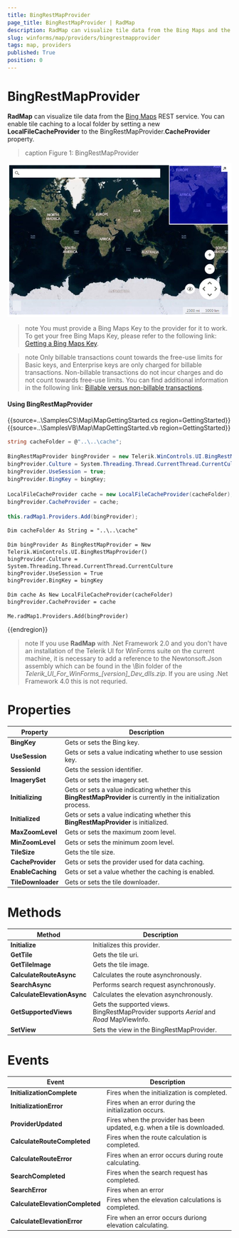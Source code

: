 ```yaml
---
title: BingRestMapProvider
page_title: BingRestMapProvider | RadMap
description: RadMap can visualize tile data from the Bing Maps and the OpenStreetMaps REST services as well as from the local file system.
slug: winforms/map/providers/bingrestmapprovider
tags: map, providers
published: True
position: 0 
---
```


# BingRestMapProvider

__RadMap__ can visualize tile data from the [Bing Maps](https://www.bingmapsportal.com/) REST service. You can enable tile caching to a local folder by setting a new __LocalFileCacheProvider__ to the BingRestMapProvider.__CacheProvider__ property.

>caption Figure 1: BingRestMapProvider 

![map-bingrestmapprovider 001](images/map-bingrestmapprovider001.png)

>note You must provide a Bing Maps Key to the provider for it to work. To get your free Bing Maps Key, please refer to the following link: [Getting a Bing Maps Key](https://msdn.microsoft.com/en-us/library/ff428642.aspx).

>note Only billable transactions count towards the free-use limits for Basic keys, and Enterprise keys are only charged for billable transactions. Non-billable transactions do not incur charges and do not count towards free-use limits. You can find additional information in the following link:  [Billable versus non-billable transactions](https://msdn.microsoft.com/en-us/library/ff859477.aspx).

#### Using BingRestMapProvider

{{source=..\SamplesCS\Map\MapGettingStarted.cs region=GettingStarted}} 
{{source=..\SamplesVB\Map\MapGettingStarted.vb region=GettingStarted}}

````C#
string cacheFolder = @"..\..\cache";

BingRestMapProvider bingProvider = new Telerik.WinControls.UI.BingRestMapProvider();
bingProvider.Culture = System.Threading.Thread.CurrentThread.CurrentCulture;
bingProvider.UseSession = true;
bingProvider.BingKey = bingKey;

LocalFileCacheProvider cache = new LocalFileCacheProvider(cacheFolder);
bingProvider.CacheProvider = cache;

this.radMap1.Providers.Add(bingProvider);

````
````VB.NET
Dim cacheFolder As String = "..\..\cache"

Dim bingProvider As BingRestMapProvider = New Telerik.WinControls.UI.BingRestMapProvider()
bingProvider.Culture = System.Threading.Thread.CurrentThread.CurrentCulture
bingProvider.UseSession = True
bingProvider.BingKey = bingKey

Dim cache As New LocalFileCacheProvider(cacheFolder)
bingProvider.CacheProvider = cache

Me.radMap1.Providers.Add(bingProvider)

````

{{endregion}} 

>note If you use __RadMap__ with .Net Framework 2.0 and you don't have an installation of the Telerik UI for WinForms suite on the current machine, it is necessary to add a reference to the Newtonsoft.Json assembly which can be found in the \Bin folder of the *Telerik_UI_For_WinForms_[version]_Dev_dlls.zip*. If you are using .Net Framework 4.0 this is not requried.

# Properties

|Property|Description|
|----|----|
|__BingKey__|Gets or sets the Bing key.|
|__UseSession__|Gets or sets a value indicating whether to use session key.|
|__SessionId__|Gets the session identifier.|
|__ImagerySet__|Gets or sets the imagery set.|
|__Initializing__|Gets or sets a value indicating whether this __BingRestMapProvider__ is currently in the initialization process.|
|__Initialized__|Gets or sets a value indicating whether this __BingRestMapProvider__ is initialized.|
|__MaxZoomLevel__|Gets or sets the maximum zoom level.|
|__MinZoomLevel__|Gets or sets the minimum zoom level.|
|__TileSize__|Gets the tile size.|
|__CacheProvider__|Gets or sets the provider used for data caching.|
|__EnableCaching__|Gets or set a value whether the caching is enabled.|
|__TileDownloader__|Gets or sets the tile downloader.|

# Methods 

|Method|Description|
|----|----|
|__Initialize__|Initializes this provider.|
|__GetTile__|Gets the tile uri.|
|__GetTileImage__|Gets the tile image.|
|__CalculateRouteAsync__|Calculates the route asynchronously.|
|__SearchAsync__|Performs search request asynchronously.|
|__CalculateElevationAsync__|Calculates the elevation asynchronously.|
|__GetSupportedViews__|Gets the supported views. BingRestMapProvider supports *Aerial* and *Road* MapViewInfo.|
|__SetView__|Sets the view in the BingRestMapProvider.|

# Events

|Event|Description|
|----|----|
|__InitializationComplete__|Fires when the initialization is completed.|
|__InitializationError__|Fires when an error during the initialization occurs.|
|__ProviderUpdated__|Fires when the provider has been updated, e.g. when a tile is downloaded.|
|__CalculateRouteCompleted__|Fires when the route calculation is completed.|
|__CalculateRouteError__|Fires when an error occurs during route calculating.|
|__SearchCompleted__|Fires when the search request has completed.|
|__SearchError__|Fires when an error|
|__CalculateElevationCompleted__|Fires when the elevation calculations is completed.|
|__CalculateElevationError__|Fire when an error occurs duriong elevation calculating.|




